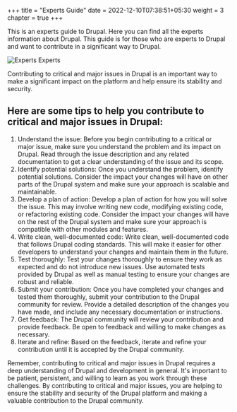 +++
title = "Experts Guide"
date = 2022-12-10T07:38:51+05:30
weight = 3
chapter = true
+++

This is an experts guide to Drupal. Here you can find all the experts information about Drupal. This guide is for those who are experts to Drupal and want to contribute in a significant way to Drupal.

![Experts Experts](/dcg/images/advanced.png)

Contributing to critical and major issues in Drupal is an important way to make a significant impact on the platform and help ensure its stability and security.

## Here are some tips to help you contribute to critical and major issues in Drupal:

1. Understand the issue: Before you begin contributing to a critical or major issue, make sure you understand the problem and its impact on Drupal. Read through the issue description and any related documentation to get a clear understanding of the issue and its scope.
1. Identify potential solutions: Once you understand the problem, identify potential solutions. Consider the impact your changes will have on other parts of the Drupal system and make sure your approach is scalable and maintainable.
1. Develop a plan of action: Develop a plan of action for how you will solve the issue. This may involve writing new code, modifying existing code, or refactoring existing code. Consider the impact your changes will have on the rest of the Drupal system and make sure your approach is compatible with other modules and features.
1. Write clean, well-documented code: Write clean, well-documented code that follows Drupal coding standards. This will make it easier for other developers to understand your changes and maintain them in the future.
1. Test thoroughly: Test your changes thoroughly to ensure they work as expected and do not introduce new issues. Use automated tests provided by Drupal as well as manual testing to ensure your changes are robust and reliable.
1. Submit your contribution: Once you have completed your changes and tested them thoroughly, submit your contribution to the Drupal community for review. Provide a detailed description of the changes you have made, and include any necessary documentation or instructions.
1. Get feedback: The Drupal community will review your contribution and provide feedback. Be open to feedback and willing to make changes as necessary.
1. Iterate and refine: Based on the feedback, iterate and refine your contribution until it is accepted by the Drupal community.

Remember, contributing to critical and major issues in Drupal requires a deep understanding of Drupal and development in general. It's important to be patient, persistent, and willing to learn as you work through these challenges. By contributing to critical and major issues, you are helping to ensure the stability and security of the Drupal platform and making a valuable contribution to the Drupal community.
